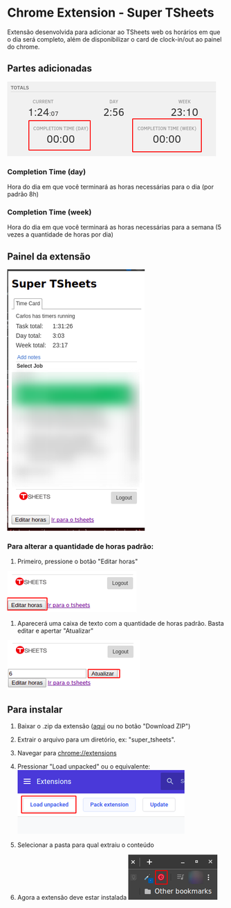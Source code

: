 # Chrome Extension - Super TSheets

Extensão desenvolvida para adicionar ao TSheets web os horários em que o dia será completo, além de disponibilizar o card de clock-in/out ao painel do chrome.

## Partes adicionadas 

![time_clock](time_clock.png)

### Completion Time (day)
Hora do dia em que você terminará as horas necessárias para o dia (por padrão 8h)

### Completion Time (week)
Hora do dia em que você terminará as horas necessárias para a semana (5 vezes a quantidade de horas por dia)

## Painel da extensão

![painel](extension_panel.png)

### Para alterar a quantidade de horas padrão:

1. Primeiro, pressione o botão "Editar horas"
   
![editar_horas](btn_edit.png)

1. Aparecerá uma caixa de texto com a quantidade de horas padrão. Basta editar e apertar "Atualizar"

![atualizar_horas](update.png)



## Para instalar
1. Baixar o .zip da extensão ([aqui](https://github.com/magalhaescarlos/super_tsheets/archive/master.zip) ou no botão "Download ZIP")

2. Extrair o arquivo para um diretório, ex: "super_tsheets".
3. Navegar para [chrome://extensions](chrome://extensions)
4. Pressionar "Load unpacked" ou o equivalente:
![carregar_extensao](chrome_install.png)
5. Selecionar a pasta para qual extraiu o conteúdo 
6. Agora a extensão deve estar instalada
   ![icone](chrome_icon.png)
